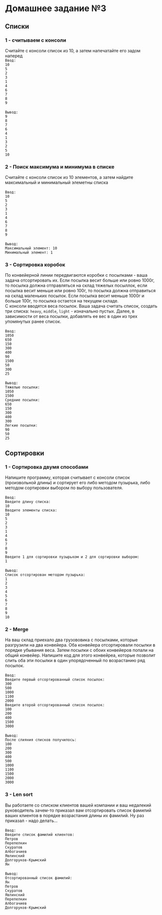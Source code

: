 # Домашнее задание №3

## Списки
### 1 - считываем с консоли
Считайте с консоли список из 10, а затем напечатайте его задом наперед<br />
`Ввод:` <br />
`10` <br />
`5` <br />
`2` <br />
`3` <br />
`1` <br />
`4` <br />
`6` <br />
`7` <br />
`8` <br />
`9` <br /><br />
`Вывод:` <br />
`9` <br />
`8` <br />
`7` <br />
`6` <br />
`4` <br />
`1` <br />
`3` <br />
`2` <br />
`5` <br />
`10` <br />

### 2 - Поиск максимума и минимума в списке
Считайте с консоли список из 10 элементов, а затем найдите максимальный и минимальный элеметны списка <br /> <br />
`Ввод:` <br />
`10` <br />
`5` <br />
`2` <br />
`3` <br />
`1` <br />
`4` <br />
`6` <br />
`7` <br />
`8` <br />
`9` <br /><br />
`Вывод:` <br />
`Максимальный элемент: 10` <br />
`Минимальный элемент: 1` <br />


### 3 - Сортировка коробок
По конвейерной линии передвигаются коробки с посылками - ваша задача отсортировать их. Если посылка весит больше или ровно 1000г, то посылка должна отправляться на склад тяжелых посыллок, если посылка весит меньше или ровно 100г, то посылка должна отправиться на склад маленьких посылок. Если посылка весит меньше 1000г и больше 100г, то посылка остается на текущем складе. <br /> С консоли вводятся веса посылок. Ваша задача считать список, создать три списка:  `heavy`,  `middle`, `light` - изначально пустых. Далее, в зависимости от веса посылки, добавлять ее вес в один из трех упомянутых ранее список. <br /> <br />
`Ввод:` <br />
`1050` <br />
`650` <br />
`150` <br />
`300` <br />
`400` <br />
`90` <br />
`1500` <br />
`50` <br />
`300` <br />
`25` <br /><br />
`Вывод:` <br />
`Тяжелые посылки:` <br />
`1050` <br />
`1500` <br />
`Средние посылки:` <br />
`650` <br />
`150` <br />
`300` <br />
`400` <br />
`300` <br />
`Легкие посылки:` <br />
`90` <br />
`50` <br />
`25` <br />


## Сортировки

### 1 - Сортировка двумя способами
Напишите программу, которая считывает с консоли список (произвольной длины) и сортирует его либо методом пузырька, либо методом сортировки выбором по выбору пользователя.<br /><br />
`Ввод: ` <br />
`Введите длину списка: ` <br />
`10` <br />
`Вводите элементы списка: ` <br />
`10` <br />
`5` <br />
`2` <br />
`3` <br />
`1` <br />
`4` <br />
`6` <br />
`7` <br />
`8` <br />
`9` <br />
`Введите 1 для сортировки пузырьком и 2 для сортировки выбором:` <br />
`1` <br /> <br />
`Вывод: ` <br />
`Список отсортирован методом пузырька: ` <br />
`1` <br />
`2` <br />
`3` <br />
`4` <br />
`5` <br />
`6` <br />
`7` <br />
`8` <br />
`9` <br />
`10` <br />





### 2 - Merge
На ваш склад приехало два грузововика с посылками, которые разгрузили на два конвейера. Оба конвейера отсортировали посылки в порядке убывания веса. Затем посылки с обоих конвейеров попали на общий конвейер. Напишите код для этого конвейреа, которые позволит слить оба эти посылки в один упорядоченный по возрастанию ряд посылок.<br /><br />
`Ввод: ` <br />
`Введите первый отсортированный список посылок: ` <br />
`300` <br />
`500` <br />
`1000` <br />
`1100` <br />
`2000` <br />
`Введите второй отсортированный список посылок: ` <br />
`100` <br />
`200` <br />
`400` <br />
`1500` <br />
`3000` <br /><br />
`Вывод: ` <br />
`После слияния списков получилось: ` <br />
`100` <br />
`200` <br />
`300` <br />
`400` <br />
`500` <br />
`1000` <br />
`1100` <br />
`1500` <br />
`2000` <br />
`3000` <br />





### 3 - Len sort
Вы работаете со списком клиентов вашей компании и ваш недалекий руководитель зачем-то приказал вам отсортировать список фамилий ваших клиентов в порядке возрастания длины их фамилий. Ну раз приказал - надо делать...<br /><br />
`Ввод: ` <br />
`Введите список фамилий клиентов: ` <br />
`Петров` <br />
`Перепелкин` <br />
`Скуратов` <br />
`Албогачиев` <br />
`Явлинский` <br />
`Долгоруков-Крымский` <br />
`Ян` <br /><br />
`Вывод: ` <br />
`Отсортированный список фамилий: ` <br />
`Ян` <br />
`Петров` <br />
`Скуратов` <br />
`Явлинский` <br />
`Перепелкин` <br />
`Албогачиев` <br />
`Долгоруков-Крымский` <br />

